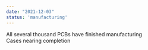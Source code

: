 ```yaml
---
date: "2021-12-03"
status: 'manufacturing'
---
```


All several thousand PCBs have finished manufacturing  
Cases nearing completion